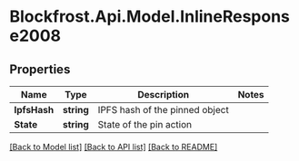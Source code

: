 # Blockfrost.Api.Model.InlineResponse2008
## Properties

Name | Type | Description | Notes
------------ | ------------- | ------------- | -------------
**IpfsHash** | **string** | IPFS hash of the pinned object | 
**State** | **string** | State of the pin action | 

[[Back to Model list]](../README.md#documentation-for-models) [[Back to API list]](../README.md#documentation-for-api-endpoints) [[Back to README]](../README.md)

